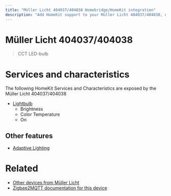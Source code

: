 ```yaml
---
title: "Müller Licht 404037/404038 Homebridge/HomeKit integration"
description: "Add HomeKit support to your Müller Licht 404037/404038, using Homebridge, Zigbee2MQTT and homebridge-z2m."
---
```

<!---
This file has been GENERATED using src/docgen/docgen.ts
DO NOT EDIT THIS FILE MANUALLY!
-->
# Müller Licht 404037/404038
> CCT LED-bulb


# Services and characteristics
The following HomeKit Services and Characteristics are exposed by
the Müller Licht 404037/404038

* [Lightbulb](../../light.md)
  * Brightness
  * Color Temperature
  * On


## Other features
* [Adaptive Lighting](../../light.md)


# Related
* [Other devices from Müller Licht](../index.md#muller_licht)
* [Zigbee2MQTT documentation for this device](https://www.zigbee2mqtt.io/devices/404037_404038.html)